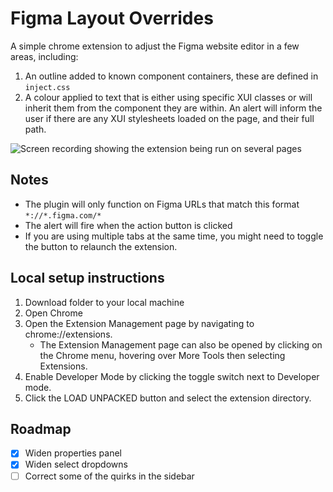 # Figma Layout Overrides

A simple chrome extension to adjust the Figma website editor in a few areas, including:
1. An outline added to known component containers, these are defined in `inject.css`
2. A colour applied to text that is either using specific XUI classes or will inherit them from the component they are within.
An alert will inform the user if there are any XUI stylesheets loaded on the page, and their full path.

![Screen recording showing the extension being run on several pages](demo-extension.gif)

## Notes
* The plugin will only function on Figma URLs that match this format `*://*.figma.com/*`
* The alert will fire when the action button is clicked
* If you are using multiple tabs at the same time, you might need to toggle the button to relaunch the extension.

## Local setup instructions
1. Download folder to your local machine
2. Open Chrome
3. Open the Extension Management page by navigating to chrome://extensions.
   - The Extension Management page can also be opened by clicking on the Chrome menu, hovering over More Tools then selecting Extensions.
4. Enable Developer Mode by clicking the toggle switch next to Developer mode.
5. Click the LOAD UNPACKED button and select the extension directory.


## Roadmap
- [x] Widen properties panel
- [x] Widen select dropdowns
- [ ] Correct some of the quirks in the sidebar
